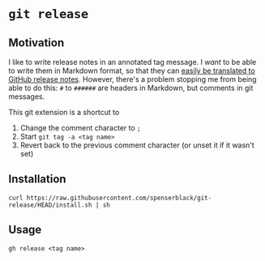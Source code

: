 # `git release`

## Motivation

I like to write release notes in an annotated tag message.
I *want* to be able to write them in Markdown format, so that
they can [easily be translated to GitHub release notes][tag-to-release].
However, there's a problem stopping me from being able to do this:
`#` to `######` are headers in Markdown, but comments in git messages.

This git extension is a shortcut to

1. Change the comment character to `;`
2. Start `git tag -a <tag name>`
3. Revert back to the previous comment character (or unset it if it wasn't set)

## Installation

```shell
curl https://raw.githubusercontent.com/spenserblack/git-release/HEAD/install.sh | sh
```

## Usage

```shell
gh release <tag name>
```

[tag-to-release]: ./.github/workflows/release.yml

